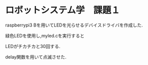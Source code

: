 # ロボットシステム学　課題１

raspberrypi3 Bを用いてLEDを光らせるデバイスドライバを作成した.

緑色LEDを使用し,myled.cを実行すると

LEDがチカチカと30回する.

delay関数を用いて点滅させた.

